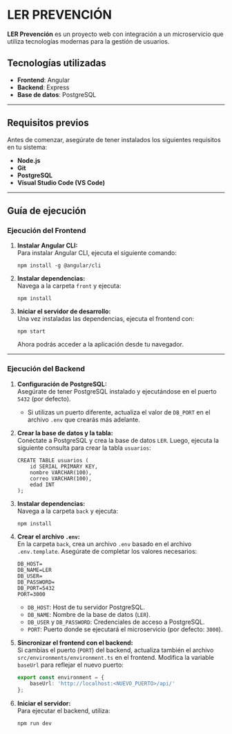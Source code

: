 
# LER PREVENCIÓN  

**LER Prevención** es un proyecto web con integración a un microservicio que utiliza tecnologías modernas para la gestión de usuarios.  

## Tecnologías utilizadas  
- **Frontend**: Angular  
- **Backend**: Express  
- **Base de datos**: PostgreSQL  

---

## Requisitos previos  
Antes de comenzar, asegúrate de tener instalados los siguientes requisitos en tu sistema:  
- **Node.js**  
- **Git**  
- **PostgreSQL**  
- **Visual Studio Code (VS Code)**  

---

## Guía de ejecución  

### Ejecución del Frontend  

1. **Instalar Angular CLI:**  
   Para instalar Angular CLI, ejecuta el siguiente comando:  
   ```
   npm install -g @angular/cli
   ```  

2. **Instalar dependencias:**  
   Navega a la carpeta `front` y ejecuta:  
   ```
   npm install
   ```  

3. **Iniciar el servidor de desarrollo:**  
   Una vez instaladas las dependencias, ejecuta el frontend con:  
   ```
   npm start
   ```  
   Ahora podrás acceder a la aplicación desde tu navegador.  

---

### Ejecución del Backend  

1. **Configuración de PostgreSQL:**  
   Asegúrate de tener PostgreSQL instalado y ejecutándose en el puerto `5432` (por defecto).  
   - Si utilizas un puerto diferente, actualiza el valor de `DB_PORT` en el archivo `.env` que crearás más adelante.  

2. **Crear la base de datos y la tabla:**  
   Conéctate a PostgreSQL y crea la base de datos `LER`. Luego, ejecuta la siguiente consulta para crear la tabla `usuarios`:  
   ```
   CREATE TABLE usuarios (
       id SERIAL PRIMARY KEY,
       nombre VARCHAR(100),
       correo VARCHAR(100),
       edad INT
   );
   ```  

3. **Instalar dependencias:**  
   Navega a la carpeta `back` y ejecuta:  
   ```
   npm install
   ```  

4. **Crear el archivo `.env`:**  
   En la carpeta `back`, crea un archivo `.env` basado en el archivo `.env.template`. Asegúrate de completar los valores necesarios:  
   ```plaintext
   DB_HOST=
   DB_NAME=LER
   DB_USER=
   DB_PASSWORD=
   DB_PORT=5432
   PORT=3000
   ```  
   - `DB_HOST`: Host de tu servidor PostgreSQL.  
   - `DB_NAME`: Nombre de la base de datos (`LER`).  
   - `DB_USER` y `DB_PASSWORD`: Credenciales de acceso a PostgreSQL.  
   - `PORT`: Puerto donde se ejecutará el microservicio (por defecto: `3000`).  

5. **Sincronizar el frontend con el backend:**  
   Si cambias el puerto (`PORT`) del backend, actualiza también el archivo `src/environments/environment.ts` en el frontend. Modifica la variable `baseUrl` para reflejar el nuevo puerto:  
   ```typescript
   export const environment = {
       baseUrl: 'http://localhost:<NUEVO_PUERTO>/api/'
   };
   ```  

6. **Iniciar el servidor:**  
   Para ejecutar el backend, utiliza:  
   ```
   npm run dev
   ```  